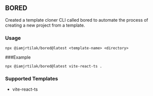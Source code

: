 ## BORED

Created a template cloner CLI called bored to automate the process of creating a new project from a template.

### Usage

```
npx @iamjrtilak/bored@latest <template-name> <directory>
```

###Example

```
npx @iamjrtilak/bored@latest vite-react-ts .
```

### Supported Templates
 - vite-react-ts
